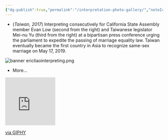 ```yaml
---
{"dg-publish":true,"permalink":"/interpretation-photo-gallery/","noteIcon":"2","created":"","updated":""}
---
```



- (*Taiwan, 2017*) Interpreting consecutively for California State Assembly member Evan Low (second from the right) and Taiwanese legislator Mei-nu Yu (third from the right) at a bipartisan press conference urging the parliament to expedite the passing of marriage equality law. Taiwan eventually became the first country in Asia to recognize same-sex marriage on May 17, 2019.

![banner ericliaointerpreting.png](/img/user/_attachments/banner%20ericliaointerpreting.png)

- More...

<iframe src="https://giphy.com/embed/Y3SxlCzNVV52z39d9p" width="160" height="153" frameBorder="0" class="giphy-embed" allowFullScreen></iframe><p><a href="https://giphy.com/gifs/logan-miller-elizabeth-designs-Y3SxlCzNVV52z39d9p">via GIPHY</a></p>